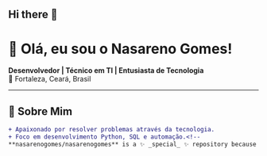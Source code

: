 ## Hi there 👋

# 👋 Olá, eu sou o Nasareno Gomes!

**Desenvolvedor | Técnico em TI | Entusiasta de Tecnologia**  
📍 Fortaleza, Ceará, Brasil  

---

## 🚀 Sobre Mim
```diff
+ Apaixonado por resolver problemas através da tecnologia.
+ Foco em desenvolvimento Python, SQL e automação.<!--
**nasarenogomes/nasarenogomes** is a ✨ _special_ ✨ repository because its `README.md` (this file) appears on your GitHub profile.



